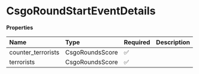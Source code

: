 # CsgoRoundStartEventDetails

**Properties**

| Name               | Type            | Required | Description |
| :----------------- | :-------------- | :------- | :---------- |
| counter_terrorists | CsgoRoundsScore | ✅       |             |
| terrorists         | CsgoRoundsScore | ✅       |             |
